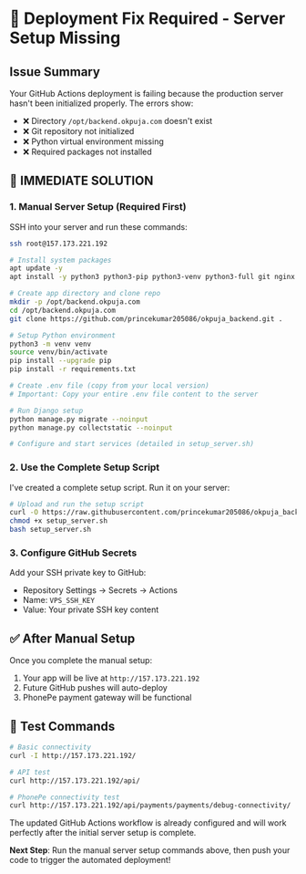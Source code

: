 # 🚨 Deployment Fix Required - Server Setup Missing

## Issue Summary
Your GitHub Actions deployment is failing because the production server hasn't been initialized properly. The errors show:

- ❌ Directory `/opt/backend.okpuja.com` doesn't exist
- ❌ Git repository not initialized  
- ❌ Python virtual environment missing
- ❌ Required packages not installed

## 🔧 IMMEDIATE SOLUTION

### 1. Manual Server Setup (Required First)

SSH into your server and run these commands:

```bash
ssh root@157.173.221.192

# Install system packages
apt update -y
apt install -y python3 python3-pip python3-venv python3-full git nginx supervisor curl

# Create app directory and clone repo
mkdir -p /opt/backend.okpuja.com
cd /opt/backend.okpuja.com
git clone https://github.com/princekumar205086/okpuja_backend.git .

# Setup Python environment
python3 -m venv venv
source venv/bin/activate
pip install --upgrade pip
pip install -r requirements.txt

# Create .env file (copy from your local version)
# Important: Copy your entire .env file content to the server

# Run Django setup
python manage.py migrate --noinput
python manage.py collectstatic --noinput

# Configure and start services (detailed in setup_server.sh)
```

### 2. Use the Complete Setup Script

I've created a complete setup script. Run it on your server:

```bash
# Upload and run the setup script
curl -O https://raw.githubusercontent.com/princekumar205086/okpuja_backend/main/setup_server.sh
chmod +x setup_server.sh
bash setup_server.sh
```

### 3. Configure GitHub Secrets

Add your SSH private key to GitHub:
- Repository Settings → Secrets → Actions
- Name: `VPS_SSH_KEY`
- Value: Your private SSH key content

## ✅ After Manual Setup

Once you complete the manual setup:
1. Your app will be live at `http://157.173.221.192`
2. Future GitHub pushes will auto-deploy
3. PhonePe payment gateway will be functional

## 🎯 Test Commands

```bash
# Basic connectivity
curl -I http://157.173.221.192/

# API test
curl http://157.173.221.192/api/

# PhonePe connectivity test
curl http://157.173.221.192/api/payments/payments/debug-connectivity/
```

The updated GitHub Actions workflow is already configured and will work perfectly after the initial server setup is complete.

**Next Step**: Run the manual server setup commands above, then push your code to trigger the automated deployment!
